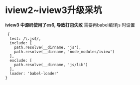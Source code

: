 # iview2~iview3升级采坑
 
 
**iview3 中源码使用了es6, 导致打包失败**
需要再babel编译js 时设置
    
     {
      test: /\.js$/,
      include: [
        path.resolve(__dirname, 'js'),
        path.resolve(__dirname, 'node_modules/iview')
      ],
      exclude: [
        path.resolve(__dirname, 'js/lib')
      ],
      loader: 'babel-loader'
    }
     
